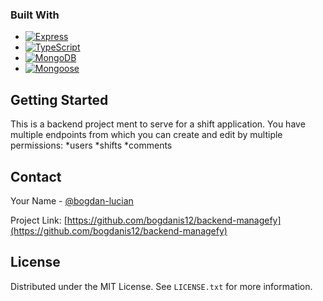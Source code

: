 
<!-- ABOUT THE PROJECT -->


### Built With

* [![Express][Express.js]][Express-url]
* [![TypeScript][TypeScript]][TypeScript-url]
* [![MongoDB][MongoDB]][MongoDB-url]
* [![Mongoose][Mongoose.js]][Mongoose-url]




<!-- GETTING STARTED -->
## Getting Started

This is a backend project ment to serve for a shift application. You have multiple endpoints from which you can create and edit by multiple permissions:
    *users
    *shifts
    *comments


<!-- CONTACT -->
## Contact

Your Name - [@bogdan-lucian](https://www.linkedin.com/in/bogdan-lucian/)

Project Link: [https://github.com/bogdanis12/backend-managefy](https://github.com/bogdanis12/backend-managefy)



<!-- LICENSE -->
## License

Distributed under the MIT License. See `LICENSE.txt` for more information.




<!-- MARKDOWN LINKS & IMAGES -->
<!-- https://www.markdownguide.org/basic-syntax/#reference-style-links -->

[Express.js]: https://miro.medium.com/max/1400/1*i2fRBk3GsYLeUk_Rh7AzHw.png
[Express-url]: https://expressjs.com
[TypeScript]: https://img.icons8.com/color/344/typescript.png
[TypeScript-url]: https://www.typescriptlang.org
[MongoDB]: https://upload.wikimedia.org/wikipedia/commons/thumb/9/93/MongoDB_Logo.svg/2560px-MongoDB_Logo.svg.png
[MongoDB-url]: https://www.mongodb.com
[Mongoose.js]: https://www.pngitem.com/pimgs/m/385-3851477_mongoose-js-logo-png-transparent-png.png
[Mongoose-url]: https://mongoosejs.com
